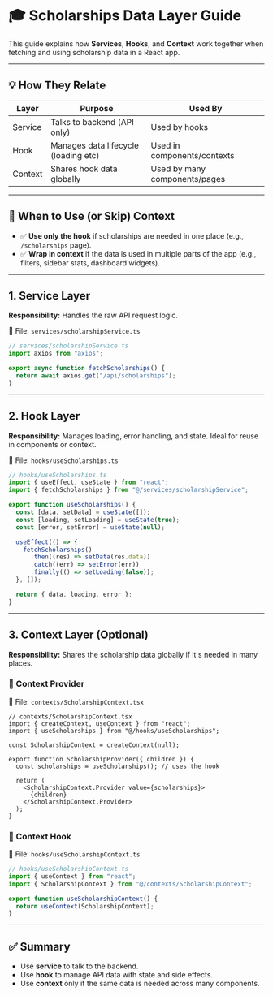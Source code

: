 # 🎓 Scholarships Data Layer Guide

This guide explains how **Services**, **Hooks**, and **Context** work together when fetching and using scholarship data in a React app.

---

## 💡 How They Relate

| Layer   | Purpose                              | Used By                       |
| ------- | ------------------------------------ | ----------------------------- |
| Service | Talks to backend (API only)          | Used by hooks                 |
| Hook    | Manages data lifecycle (loading etc) | Used in components/contexts   |
| Context | Shares hook data globally            | Used by many components/pages |

---

## 🔁 When to Use (or Skip) Context

- ✅ **Use only the hook** if scholarships are needed in one place (e.g., `/scholarships` page).
- ✅ **Wrap in context** if the data is used in multiple parts of the app (e.g., filters, sidebar stats, dashboard widgets).

---

## 1. Service Layer

**Responsibility:** Handles the raw API request logic.

📄 File: `services/scholarshipService.ts`

```ts
// services/scholarshipService.ts
import axios from "axios";

export async function fetchScholarships() {
  return await axios.get("/api/scholarships");
}
```

---

## 2. Hook Layer

**Responsibility:** Manages loading, error handling, and state. Ideal for reuse in components or context.

📄 File: `hooks/useScholarships.ts`

```ts
// hooks/useScholarships.ts
import { useEffect, useState } from "react";
import { fetchScholarships } from "@/services/scholarshipService";

export function useScholarships() {
  const [data, setData] = useState([]);
  const [loading, setLoading] = useState(true);
  const [error, setError] = useState(null);

  useEffect(() => {
    fetchScholarships()
      .then((res) => setData(res.data))
      .catch((err) => setError(err))
      .finally(() => setLoading(false));
  }, []);

  return { data, loading, error };
}
```

---

## 3. Context Layer (Optional)

**Responsibility:** Shares the scholarship data globally if it's needed in many places.

### 🧩 Context Provider

📄 File: `contexts/ScholarshipContext.tsx`

```tsx
// contexts/ScholarshipContext.tsx
import { createContext, useContext } from "react";
import { useScholarships } from "@/hooks/useScholarships";

const ScholarshipContext = createContext(null);

export function ScholarshipProvider({ children }) {
  const scholarships = useScholarships(); // uses the hook

  return (
    <ScholarshipContext.Provider value={scholarships}>
      {children}
    </ScholarshipContext.Provider>
  );
}
```

### 🔌 Context Hook

📄 File: `hooks/useScholarshipContext.ts`

```ts
// hooks/useScholarshipContext.ts
import { useContext } from "react";
import { ScholarshipContext } from "@/contexts/ScholarshipContext";

export function useScholarshipContext() {
  return useContext(ScholarshipContext);
}
```

---

## ✅ Summary

- Use **service** to talk to the backend.
- Use **hook** to manage API data with state and side effects.
- Use **context** only if the same data is needed across many components.
